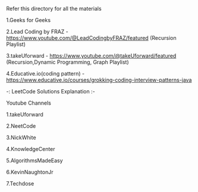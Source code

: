 Refer this directory for all the materials

1.Geeks for Geeks

2.Lead Coding by FRAZ - https://www.youtube.com/@LeadCodingbyFRAZ/featured (Recursion Playlist)

3.takeUforward - https://www.youtube.com/@takeUforward/featured (Recursion,Dynamic Programming, Graph Playlist)

4.Educative.io(coding pattern) - https://www.educative.io/courses/grokking-coding-interview-patterns-java

-: LeetCode Solutions Explanation :-

Youtube Channels

1.takeUforward

2.NeetCode

3.NickWhite

4.KnowledgeCenter

5.AlgorithmsMadeEasy

6.KevinNaughtonJr

7.Techdose
